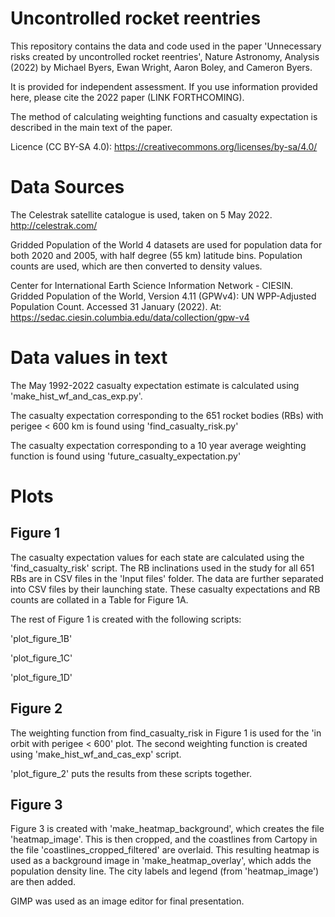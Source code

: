 # Uncontrolled rocket reentries

This repository contains the data and code used in the paper 'Unnecessary risks created by uncontrolled rocket reentries', Nature Astronomy, Analysis (2022) by Michael Byers, Ewan Wright, Aaron Boley, and Cameron Byers.

It is provided for independent assessment. If you use information provided here, please cite the 2022 paper (LINK FORTHCOMING).

The method of calculating weighting functions and casualty expectation is described in the main text of the paper.

Licence (CC BY-SA 4.0): https://creativecommons.org/licenses/by-sa/4.0/

# Data Sources

The Celestrak satellite catalogue is used, taken on 5 May 2022. http://celestrak.com/

Gridded Population of the World 4 datasets are used for population data for both 2020 and 2005, with half degree (55 km) latitude bins. Population counts are used, which are then converted to density values. 

Center for International Earth Science Information Network - CIESIN. Gridded Population of the World, Version 4.11 (GPWv4): UN WPP-Adjusted Population Count. Accessed 31 January (2022). At: https://sedac.ciesin.columbia.edu/data/collection/gpw-v4

# Data values in text

The May 1992-2022 casualty expectation estimate is calculated using 'make_hist_wf_and_cas_exp.py'.

The casualty expectation corresponding to the 651 rocket bodies (RBs) with perigee < 600 km is found using 'find_casualty_risk.py'

The casualty expectation corresponding to a 10 year average weighting function is found using 'future_casualty_expectation.py'

# Plots

## Figure 1

The casualty expectation values for each state are calculated using the 'find_casualty_risk' script. The RB inclinations used in the study for all 651 RBs are in CSV files in the 'Input files' folder. The data are further separated into CSV files by their launching state. These casualty expectations and RB counts are collated in a Table for Figure 1A.

The rest of Figure 1 is created with the following scripts:

'plot_figure_1B'

'plot_figure_1C'

'plot_figure_1D'

## Figure 2

The weighting function from find_casualty_risk in Figure 1 is used for the 'in orbit with perigee < 600' plot. The second weighting function is created using 'make_hist_wf_and_cas_exp' script.

'plot_figure_2' puts the results from these scripts together.

## Figure 3

Figure 3 is created with 'make_heatmap_background',  which creates the file 'heatmap_image'. This is then cropped, and the coastlines from Cartopy in the file 'coastlines_cropped_filtered' are overlaid. This resulting heatmap is used as a background image in 'make_heatmap_overlay', which adds the population density line. The city labels and legend (from 'heatmap_image') are then added.

GIMP was used as an image editor for final presentation.
